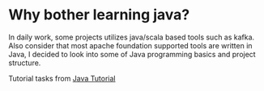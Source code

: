Why bother learning java?
=
In daily work, some projects utilizes java/scala based tools such as kafka.
Also consider that most apache foundation supported tools are written in
Java, I decided to look into some of Java programming basics and project
structure.

Tutorial tasks from [Java Tutorial](http://tutorials.jenkov.com/java/index.html)
